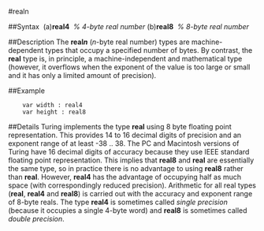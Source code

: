 
#realn

##Syntax
 (a)**real4**  *% 4-byte real number* (b)**real8**  *% 8-byte real number*

##Description
The **real*n*** (*n*-byte real number) types are machine-dependent types that occupy a specified number of bytes. By contrast, the **real** type is, in principle, a machine-independent and mathematical type (however, it overflows when the exponent of the value is too large or small and it has only a limited amount of precision).

##Example

        var width : real4
        var height : real8
##Details
Turing implements the type **real**  using 8 byte floating point representation. This provides 14 to 16 decimal digits of precision and an exponent range of at least -38 .. 38. The PC and Macintosh versions of Turing have 16 decimal digits of accuracy because they use IEEE standard floating point representation.
This implies that **real8** and **real** are essentially the same type, so in practice there is no advantage to using **real8** rather than **real**. However, **real4** has the advantage of occupying half as much space (with correspondingly reduced precision).
Arithmetic for all real types (**real**, **real4** and **real8**) is carried out with the accuracy and exponent range of 8-byte reals.
The type **real4** is sometimes called *single precision* (because it occupies a single 4-byte word) and **real8** is sometimes called *double precision*.
